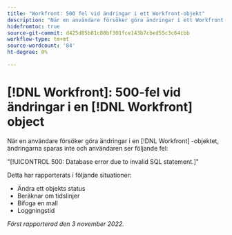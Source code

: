 ```yaml
---
title: "Workfront: 500 fel vid ändringar i ett Workfront-objekt"
description: "När en användare försöker göra ändringar i ett Workfront-objekt sparas inte ändringarna och användaren ser ett fel"
hidefromtoc: true
source-git-commit: d425d85b81c88bf301fce143b7cbed55c3c64cbb
workflow-type: tm+mt
source-wordcount: '84'
ht-degree: 0%

---
```



# [!DNL Workfront]: 500-fel vid ändringar i en [!DNL Workfront] object

När en användare försöker göra ändringar i en [!DNL Workfront] -objektet, ändringarna sparas inte och användaren ser följande fel:

&quot;[!UICONTROL 500: Database error due to invalid SQL statement.]&quot;

Detta har rapporterats i följande situationer:

* Ändra ett objekts status
* Beräknar om tidslinjer
* Bifoga en mall
* Loggningstid

_Först rapporterad den 3 november 2022._

